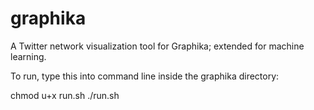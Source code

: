 # graphika
A Twitter network visualization tool for Graphika; extended for machine learning. 

To run, type this into command line inside the graphika directory:

chmod u+x run.sh
./run.sh

